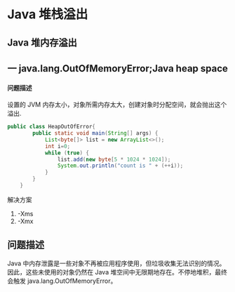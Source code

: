 # Java 堆栈溢出

## Java 堆内存溢出

## 一  java.lang.OutOfMemoryError;Java heap space

#### 问题描述

设置的 JVM 内存太小，对象所需内存太大，创建对象时分配空间，就会抛出这个溢出.

```java
public class HeapOutOfError{
        public static void main(String[] args) {
            List<byte[]> list = new ArrayList<>();
            int i=0;
            while (true) {
                list.add(new byte[5 * 1024 * 1024]);
                System.out.println("count is " + (++i));
            }
        }
    }
```

解决方案

1. -Xms
2. -Xmx

##  问题描述

Java 中内存泄露是一些对象不再被应用程序使用，但垃圾收集无法识别的情况。因此，这些未使用的对象仍然在 Java 堆空间中无限期地存在。不停地堆积，最终会触发  java.lang.OutOfMemoryError。





